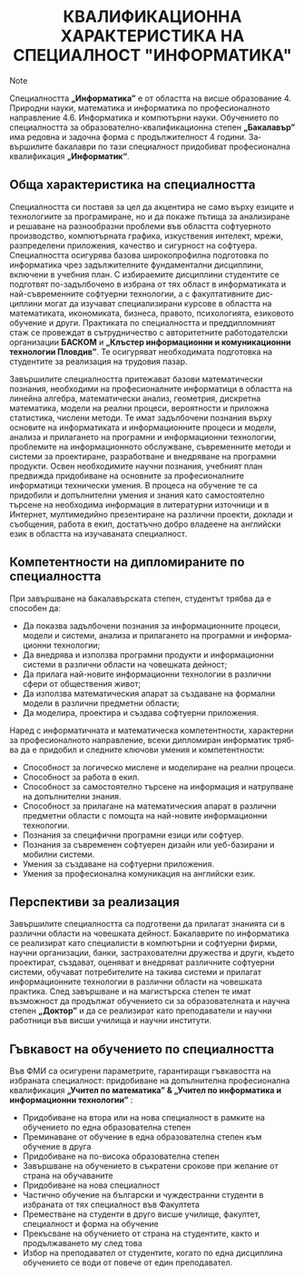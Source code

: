 <h1 align="center">КВАЛИФИКАЦИОННА ХАРАКТЕРИСТИКА НА СПЕЦИАЛНОСТ "ИНФОРМАТИКА"</h1>

> [!NOTE]
> Специалността **„Информатика”** е от областта на висше образование 4. Природни науки, ма­те­ма­тика и ин­форматика по про­­фесионалното направление 4.6. Информатика и компютърни на­у­ки. Обу­­чението по специалността за об­ра­зо­ва­телно-квалификационна сте­пен **„Бака­ла­вър”** има ре­дов­на и задочна форма с продължителност 4 години. За­­­вършилите ба­ка­лав­ри по тази специалност при­­до­би­­ват про­фесионална квалификация **„Информатик“**.

## Обща характеристика на специалността
Специалността си поставя за цел да акцентира не само върху езиците и технологиите за програмиране, но и да покаже пътища за анализиране и решаване на разнообразни проблеми във областта софтуерното производство, компютърната графика, изкуствения интелект, мрежи, разпределени приложения, качество и сигурност на софтуера. Специалността осигурява базова широкопрофилна подготовка по информатика чрез за­дъл­жи­телните фундаментални дисциплини, включени в учебния план. С избираемите дисциплини сту­ден­тите се подготвят по-задълбочено в избрана от тях област в информатиката и най-съвременните софтуерни технологии, а с факултативните дис­циплини могат да изучават специализирани курсове в областта на математиката, икономиката, биз­не­са, правото, психологията, езиковото обучение и други. Практиката по специалността и преддипломният стаж се провеждат в сътрудничество с авторитетните работодателски организации **БАСКОМ** и **„Клъстер информационни и комуникационни технологии Пловдив”**. Те осигуряват необходимата подготовка на студентите за реализация на трудовия пазар.

Завършилите специалността притежават базови математически познания, необходими на професионалните информатици в об­ласт­та на линейна алгебра, математически анализ, геометрия, дискретна математика, модели на реални процеси, вероятности и приложна статистика, числени методи. Те имат задълбочени познания върху основите на информатиката и информационните процеси и модели, анализа и прилагането на програмни и информационни технологии, проблемите на информационното обслужване, съвременните методи и системи за проектиране, разработване и внедряване на програмни продукти. Освен необходимите научни познания, учебният план предвижда при­добиване на основните за професионалните информатици технически умения. В процеса на обу­че­ние те са придобили и допълнителни умения и знания като самостоятелно търсене на необходима ин­фор­мация в литературни източници и в Интернет, мултимедийно презентиране на различни проекти, док­лади и съобщения, работа в екип, достатъчно добро владеене на английски език в областта на изучаваната спе­ци­ал­ност.

## Компетентности на дипломираните по специалността
При завършване на бакалавърската степен, студентът трябва да е способен да:
- Да показва задълбочени познания за информационните процеси, модели и сис­теми, анализа и прилагането на програмни и ин­фор­ма­ционни технологии;
- Да внедрява и използва програмни продукти и информационни системи в различни области на човешката дейност;
- Да прилага най-новите информационни технологии в различни сфери от обществения жи­вот;
- Да използва математическия апарат за създаване на формални модели в раз­лич­ни пред­мет­ни области;
- Да моделира, проектира и създава софтуерни приложения.

Наред с информатичната и математическа компетентности, характерни за професионалното нап­рав­ление, всеки дипломиран информатик тряб­ва да е придобил и следните ключови умения и ком­пе­тен­тности:
- Способност за логическо мислене и моделиране на реални процеси.
- Способност за работа в екип.
- Способност за самостоятелно търсене на информация и натрупване на допълнителни знания.
- Способност за прилагане на математическия апарат в различни предметни области с помощта на най-новите информационни технологии.
- Познания за специфични програмни езици или софтуер.
- Познания за съвременен софтуерен дизайн или уеб-базирани и мобилни системи.
- Умения за създаване на софтуерни приложения.
- Умения за професионална комуникация на английски език.

## Перспективи за реализация
Завършилите специалността са подготвени да прилагат знанията си в различни области на човешката дейност. Бакалаврите по информатика се реализират като спе­ци­а­лис­ти в компютърни и софтуерни фирми, научни организации, банки, застрахователни дружества и дру­ги, където проектират, създават, оценяват и внедряват различните софтуерни системи, обучават пот­ребителите на такива системи и прилагат информационните технологии в различни области на чо­веш­ката практика. След завършване и на магистърска степен те имат възможност да продължат обу­чението си за образователната и научна степен **„Доктор”** и да се реализират като пре­по­да­ва­те­ли и научни работници във висши училища и научни институти.

## Гъвкавост на обучението по специалността
Във ФМИ са осигурени параметрите, га­ран­­ти­ращи гъвкавостта на избраната специалност: придобиване на допълнителна професионална ква­лификация **„Учител по математика” & „Учител по информатика и информационни технологии”** :
- При­добиване на втора или на нова специалност в рамките на обучението по една образователна сте­пен
- Преминаване от обу­че­ние в една образователна степен към обучение в друга
- Придобиване на по-висока образователна степен
- Завършване на обучението в съкратени срокове при желание от страна на обучаваните
- Придобиване на нова специалност
- Частично обучение на български и чуж­де­стран­ни студенти в избраната от тях специалност във Факултета
- Преместване на студенти в друго вис­ше училище, факултет, специалност и форма на обучение
- Прекъсване на обучението от страна на сту­дентите, както и продължаването му след това
- Избор на преподавател от студентите, когато по една дисциплина обучението се води от повече от един преподавател.
